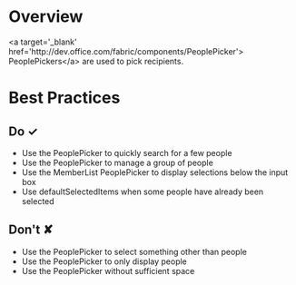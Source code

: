 # Overview
&lt;a target&#x3D;&#39;_blank&#39; href&#x3D;&#39;http:&#x2F;&#x2F;dev.office.com&#x2F;fabric&#x2F;components&#x2F;PeoplePicker&#39;&gt; PeoplePickers&lt;&#x2F;a&gt; are used to pick recipients.


# Best Practices

## Do &#10003;
- Use the PeoplePicker to quickly search for a few people
- Use the PeoplePicker to manage a group of people
- Use the MemberList PeoplePicker to display selections below the input box
- Use defaultSelectedItems when some people have already been selected

## Don't &#10008;
- Use the PeoplePicker to select something other than people
- Use the PeoplePicker to only display people
- Use the PeoplePicker without sufficient space